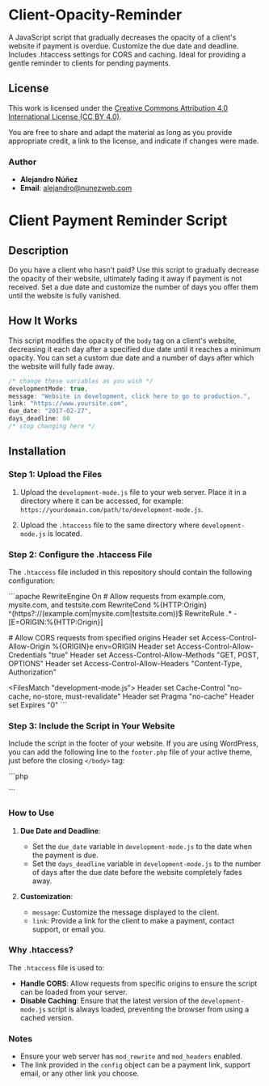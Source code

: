 # Client-Opacity-Reminder

A JavaScript script that gradually decreases the opacity of a client's website if payment is overdue. Customize the due date and deadline. Includes .htaccess settings for CORS and caching. Ideal for providing a gentle reminder to clients for pending payments.

## License

This work is licensed under the [Creative Commons Attribution 4.0 International License (CC BY 4.0)](https://creativecommons.org/licenses/by/4.0/).

You are free to share and adapt the material as long as you provide appropriate credit, a link to the license, and indicate if changes were made.

### Author

- **Alejandro Núñez**
- **Email**: alejandro@nunezweb.com

# Client Payment Reminder Script

## Description

Do you have a client who hasn't paid? Use this script to gradually decrease the opacity of their website, ultimately fading it away if payment is not received. Set a due date and customize the number of days you offer them until the website is fully vanished.

## How It Works

This script modifies the opacity of the `body` tag on a client's website, decreasing it each day after a specified due date until it reaches a minimum opacity. You can set a custom due date and a number of days after which the website will fully fade away.

```javascript
/* change these variables as you wish */
developmentMode: true,
message: "Website in development, click here to go to production.",
link: "https://www.yoursite.com",
due_date: "2017-02-27",
days_deadline: 60
/* stop changing here */
```

## Installation

### Step 1: Upload the Files

1. Upload the `development-mode.js` file to your web server. Place it in a directory where it can be accessed, for example: `https://yourdomain.com/path/to/development-mode.js`.

2. Upload the `.htaccess` file to the same directory where `development-mode.js` is located.

### Step 2: Configure the .htaccess File

The `.htaccess` file included in this repository should contain the following configuration:

\`\`\`apache
<IfModule mod_rewrite.c>
    RewriteEngine On
    # Allow requests from example.com, mysite.com, and testsite.com
    RewriteCond %{HTTP:Origin} ^(https?://(example\.com|mysite\.com|testsite\.com))$
    RewriteRule .* - [E=ORIGIN:%{HTTP:Origin}]
</IfModule>

<IfModule mod_headers.c>
    # Allow CORS requests from specified origins
    Header set Access-Control-Allow-Origin %{ORIGIN}e env=ORIGIN
    Header set Access-Control-Allow-Credentials "true"
    Header set Access-Control-Allow-Methods "GET, POST, OPTIONS"
    Header set Access-Control-Allow-Headers "Content-Type, Authorization"
</IfModule>

<FilesMatch "development-mode.js">
    Header set Cache-Control "no-cache, no-store, must-revalidate"
    Header set Pragma "no-cache"
    Header set Expires "0"
</FilesMatch>
\`\`\`

### Step 3: Include the Script in Your Website

Include the script in the footer of your website. If you are using WordPress, you can add the following line to the `footer.php` file of your active theme, just before the closing `</body>` tag:

\`\`\`php
<script src="https://yourdomain.com/path/to/development-mode.js?v=<?php echo time(); ?>"></script>
\`\`\`

### How to Use

1. **Due Date and Deadline**: 
   - Set the `due_date` variable in `development-mode.js` to the date when the payment is due.
   - Set the `days_deadline` variable in `development-mode.js` to the number of days after the due date before the website completely fades away.

2. **Customization**:
   - `message`: Customize the message displayed to the client.
   - `link`: Provide a link for the client to make a payment, contact support, or email you.

### Why .htaccess?

The `.htaccess` file is used to:
- **Handle CORS**: Allow requests from specific origins to ensure the script can be loaded from your server.
- **Disable Caching**: Ensure that the latest version of the `development-mode.js` script is always loaded, preventing the browser from using a cached version.

### Notes

- Ensure your web server has `mod_rewrite` and `mod_headers` enabled.
- The link provided in the `config` object can be a payment link, support email, or any other link you choose.
